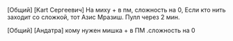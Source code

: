 [Общий] [Kart Cepгeeвич] На миху + в пм, сложность на 0, Если кто нить заходит со сложкой, тот Азис Мразиш. Пулл через 2 мин.

[Общий] [Андатра] кому нужен мишка + в ПМ .сложность на 0